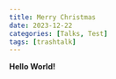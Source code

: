 ```yaml
---
title: Merry Christmas
date: 2023-12-22 
categories: [Talks, Test]
tags: [trashtalk]   
---
```


**Hello World!**
